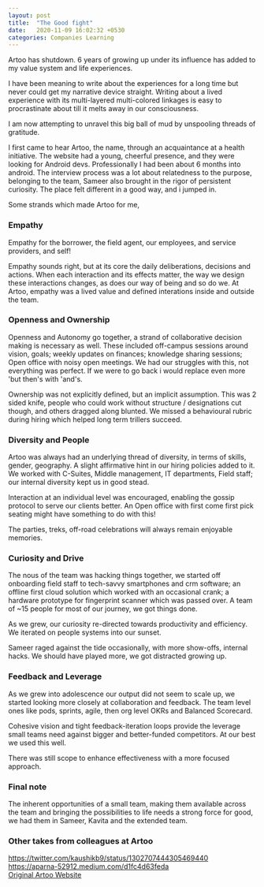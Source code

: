 ```yaml
---
layout: post
title:  "The Good fight"
date:   2020-11-09 16:02:32 +0530
categories: Companies Learning
---
```

Artoo has shutdown. 6 years of growing up under its influence has added to my value system and life experiences.

I have been meaning to write about the experiences for a long time but never could get my narrative device straight. Writing about a lived experience with its multi-layered multi-colored linkages is easy to procrastinate about till it melts away in our consciousness. 

I am now attempting to unravel this big ball of mud by unspooling threads of gratitude.

I first came to hear Artoo, the name, through an acquaintance at a health initiative. The website had a young, cheerful presence, and they were looking for Android devs. Professionally I had been about 6 months into android. The interview process was a lot about relatedness to the purpose, belonging to the team, Sameer also brought in the rigor of persistent curiosity. The place felt different in a good way, and i jumped in.

Some strands which made Artoo for me,

### Empathy

Empathy for the borrower, the field agent, our employees, and service providers, and self!

Empathy sounds right, but at its core the daily deliberations, decisions and actions. When each interaction and its effects matter, the way we design these interactions changes, as does our way of being and so do we. At Artoo, empathy was a lived value and defined interations inside and outside the team.

### Openness and Ownership

Openness and Autonomy go together, a strand of collaborative decision making is necessary as well. These included off-campus sessions around vision, goals; weekly updates on finances; knowledge sharing sessions; Open office with noisy open meetings. We had our struggles with this, not everything was perfect. If we were to go back i would replace even more 'but then's with 'and's.

Ownership was not explicitly defined, but an implicit assumption. This was 2 sided knife, people who could work without structure / designations cut though, and others dragged along blunted. We missed a behavioural rubric during hiring which helped long term trillers succeed.

### Diversity and People 

Artoo was always had an underlying thread of diversity, in terms of skills, gender, geography. A slight affirmative hint in our hiring policies added to it. We worked with C-Suites, Middle management, IT departments, Field staff; our internal diversity kept us in good stead.

Interaction at an individual level was encouraged, enabling the gossip protocol to serve our clients better. An Open office with first come first pick seating might have something to do with this!

The parties, treks, off-road celebrations will always remain enjoyable memories.

### Curiosity and Drive 

The nous of the team was hacking things together, we started off onboarding field staff to tech-savvy smartphones and crm software; an offline first cloud solution which worked with an occasional crank; a hardware prototype for fingerprint scanner which was passed over. A team of ~15 people for most of our journey, we got things done. 

As we grew, our curiosity  re-directed towards productivity and efficiency. We iterated on people systems into our sunset.

Sameer raged against the tide occasionally, with more show-offs, internal hacks. We should have played more, we got distracted growing up.

### Feedback and Leverage

As we grew into adolescence our output did not seem to scale up, we started looking more closely at collaboration and feedback. The team level ones like pods, sprints, agile, then org level OKRs and Balanced Scorecard.

Cohesive vision and tight feedback-iteration loops provide the leverage small teams need against bigger and better-funded competitors. At our best we used this well.

There was still scope to enhance effectiveness with a more focused approach.

### Final note
The inherent opportunities of a small team, making them available across the team and bringing the possibilities to life needs a strong force for good, we had them in Sameer, Kavita and the extended team.

### Other takes from colleagues at Artoo
https://twitter.com/kaushikb9/status/1302707444305469440  
https://aparna-52912.medium.com/d1fc4d63feda  
[Original Artoo Website](https://tender-heisenberg-6e14d2.netlify.app/)